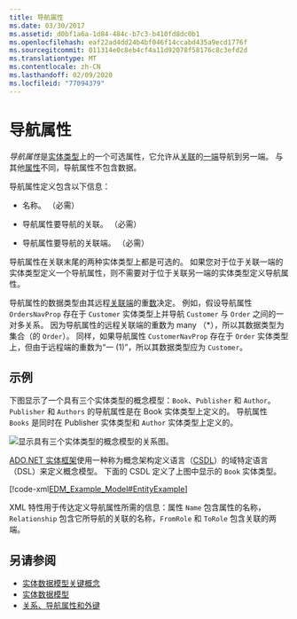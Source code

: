 ```yaml
---
title: 导航属性
ms.date: 03/30/2017
ms.assetid: d0bf1a6a-1d84-484c-b7c3-b410fd8dc0b1
ms.openlocfilehash: eaf22ad4dd24b4bf046f14ccabd435a9ecd1776f
ms.sourcegitcommit: 011314e0c8eb4cf4a11d92078f58176c8c3efd2d
ms.translationtype: MT
ms.contentlocale: zh-CN
ms.lasthandoff: 02/09/2020
ms.locfileid: "77094379"
---
```

# <a name="navigation-property"></a>导航属性

*导航属性*是[实体类型](entity-type.md)上的一个可选属性，它允许从[关联](association-type.md)的[一端](association-end.md)导航到另一端。 与其他[属性](property.md)不同，导航属性不包含数据。

导航属性定义包含以下信息：

- 名称。 （必需）

- 导航属性要导航的关联。 （必需）

- 导航属性要导航的关联端。 （必需）

导航属性在关联末尾的两种实体类型上都是可选的。 如果您对于位于关联一端的实体类型定义一个导航属性，则不需要对于位于关联另一端的实体类型定义导航属性。

导航属性的数据类型由其远程[关联端](association-end.md)的重[数](association-end-multiplicity.md)决定。 例如，假设导航属性 `OrdersNavProp` 存在于 `Customer` 实体类型上并导航 `Customer` 与 `Order` 之间的一对多关系。 因为导航属性的远程关联端的重数为 many （\*），所以其数据类型为集合（的 `Order`）。 同样，如果导航属性 `CustomerNavProp` 存在于 `Order` 实体类型上，但由于远程端的重数为“一 (1)”，所以其数据类型应为 `Customer`。

## <a name="example"></a>示例

下图显示了一个具有三个实体类型的概念模型：`Book`、`Publisher` 和 `Author`。 `Publisher` 和 `Authors` 的导航属性是在 Book 实体类型上定义的。 导航属性 `Books` 是同时在 Publisher 实体类型和 `Author` 实体类型上定义的。

![显示具有三个实体类型的概念模型的关系图。](./media/navigation-property/conceptual-model-entity-types-associations.gif)  

[ADO.NET 实体框架](./ef/index.md)使用一种称为概念架构定义语言（[CSDL](/ef/ef6/modeling/designer/advanced/edmx/csdl-spec)）的域特定语言（DSL）来定义概念模型。 下面的 CSDL 定义了上图中显示的 `Book` 实体类型。

[!code-xml[EDM_Example_Model#EntityExample](~/samples/snippets/xml/VS_Snippets_Data/edm_example_model/xml/books.edmx#entityexample)]

XML 特性用于传达定义导航属性所需的信息：属性 `Name` 包含属性的名称，`Relationship` 包含它所导航的关联的名称，`FromRole` 和 `ToRole` 包含关联的两端。

## <a name="see-also"></a>另请参阅

- [实体数据模型关键概念](entity-data-model-key-concepts.md)
- [实体数据模型](entity-data-model.md)
- [关系、导航属性和外键](/ef/ef6/fundamentals/relationships)
